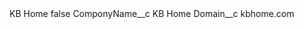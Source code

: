 <?xml version="1.0" encoding="UTF-8"?>
<CustomMetadata xmlns="http://soap.sforce.com/2006/04/metadata" xmlns:xsi="http://www.w3.org/2001/XMLSchema-instance" xmlns:xsd="http://www.w3.org/2001/XMLSchema">
    <label>KB Home</label>
    <protected>false</protected>
    <values>
        <field>ComponyName__c</field>
        <value xsi:type="xsd:string">KB Home</value>
    </values>
    <values>
        <field>Domain__c</field>
        <value xsi:type="xsd:string">kbhome.com</value>
    </values>
</CustomMetadata>
